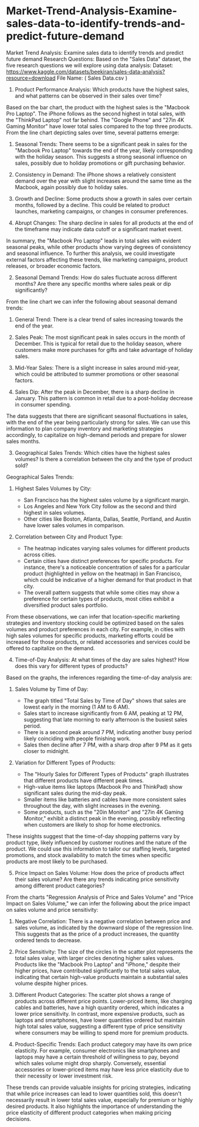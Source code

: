 # Market-Trend-Analysis-Examine-sales-data-to-identify-trends-and-predict-future-demand

Market Trend Analysis: Examine sales data to identify trends and predict future demand
Research Questions: 
Based on the "Sales Data" dataset, the five research questions we will explore using data analysis:
Dataset:  https://www.kaggle.com/datasets/beekiran/sales-data-analysis?resource=download
File Name:    ( Sales Data.csv  )


1. Product Performance Analysis: Which products have the highest sales, and what patterns can be observed in their sales over time?


Based on the bar chart, the product with the highest sales is the "Macbook Pro Laptop". The iPhone follows as the second highest in total sales, with the "ThinkPad Laptop" not far behind. The "Google Phone" and "27in 4K Gaming Monitor" have lower total sales compared to the top three products.
From the line chart depicting sales over time, several patterns emerge:

1. Seasonal Trends: There seems to be a significant peak in sales for the "Macbook Pro Laptop" towards the end of the year, likely corresponding with the holiday season. This suggests a strong seasonal influence on sales, possibly due to holiday promotions or gift purchasing behavior.

2. Consistency in Demand: The iPhone shows a relatively consistent demand over the year with slight increases around the same time as the Macbook, again possibly due to holiday sales.

3. Growth and Decline: Some products show a growth in sales over certain months, followed by a decline. This could be related to product launches, marketing campaigns, or changes in consumer preferences.

4. Abrupt Changes: The sharp decline in sales for all products at the end of the timeframe may indicate data cutoff or a significant market event.

In summary, the "Macbook Pro Laptop" leads in total sales with evident seasonal peaks, while other products show varying degrees of consistency and seasonal influence. To further this analysis, we could investigate external factors affecting these trends, like marketing campaigns, product releases, or broader economic factors.


2. Seasonal Demand Trends: How do sales fluctuate across different months? Are there any specific months where sales peak or dip significantly?


From the line chart we can infer the following about seasonal demand trends:

1. General Trend: There is a clear trend of sales increasing towards the end of the year.

2. Sales Peak: The most significant peak in sales occurs in the month of December. This is typical for retail due to the holiday season, where customers make more purchases for gifts and take advantage of holiday sales.

3. Mid-Year Sales: There is a slight increase in sales around mid-year, which could be attributed to summer promotions or other seasonal factors.

4. Sales Dip: After the peak in December, there is a sharp decline in January. This pattern is common in retail due to a post-holiday decrease in consumer spending.

The data suggests that there are significant seasonal fluctuations in sales, with the end of the year being particularly strong for sales. We can use this information to plan company inventory and marketing strategies accordingly, to capitalize on high-demand periods and prepare for slower sales months.



3. Geographical Sales Trends: Which cities have the highest sales volumes? Is there a correlation between the city and the type of product sold?


Geographical Sales Trends:

1. Highest Sales Volumes by City:
   - San Francisco has the highest sales volume by a significant margin.
   - Los Angeles and New York City follow as the second and third highest in sales volumes.
   - Other cities like Boston, Atlanta, Dallas, Seattle, Portland, and Austin have lower sales volumes in comparison.

2. Correlation between City and Product Type:
   - The heatmap indicates varying sales volumes for different products across cities.
   - Certain cities have distinct preferences for specific products. For instance, there's a noticeable concentration of sales for a particular product (highlighted in yellow on the heatmap) in San Francisco, which could be indicative of a higher demand for that product in that city.
   - The overall pattern suggests that while some cities may show a preference for certain types of products, most cities exhibit a diversified product sales portfolio.

From these observations, we can infer that location-specific marketing strategies and inventory stocking could be optimized based on the sales volumes and product preferences in each city. For example, in cities with high sales volumes for specific products, marketing efforts could be increased for those products, or related accessories and services could be offered to capitalize on the demand.

4. Time-of-Day Analysis: At what times of the day are sales highest? How does this vary for different types of products?


Based on the graphs, the inferences regarding the time-of-day analysis are:

1. Sales Volume by Time of Day:
   - The graph titled "Total Sales by Time of Day" shows that sales are lowest early in the morning (1 AM to 6 AM).
   - Sales start to increase significantly from 6 AM, peaking at 12 PM, suggesting that late morning to early afternoon is the busiest sales period.
   - There is a second peak around 7 PM, indicating another busy period likely coinciding with people finishing work.
   - Sales then decline after 7 PM, with a sharp drop after 9 PM as it gets closer to midnight.

2. Variation for Different Types of Products:
   - The "Hourly Sales for Different Types of Products" graph illustrates that different products have different peak times.
   - High-value items like laptops (Macbook Pro and ThinkPad) show significant sales during the mid-day peak.
   - Smaller items like batteries and cables have more consistent sales throughout the day, with slight increases in the evening.
   - Some products, such as the "20in Monitor" and "27in 4K Gaming Monitor," exhibit a distinct peak in the evening, possibly reflecting when customers are likely to shop for home electronics.

These insights suggest that the time-of-day shopping patterns vary by product type, likely influenced by customer routines and the nature of the product. We could use this information to tailor our staffing levels, targeted promotions, and stock availability to match the times when specific products are most likely to be purchased.


5. Price Impact on Sales Volume: How does the price of products affect their sales volume? Are there any trends indicating price sensitivity among different product categories?



From the charts "Regression Analysis of Price and Sales Volume" and "Price Impact on Sales Volume," we can infer the following about the price impact on sales volume and price sensitivity:

1. Negative Correlation: There is a negative correlation between price and sales volume, as indicated by the downward slope of the regression line. This suggests that as the price of a product increases, the quantity ordered tends to decrease.

2. Price Sensitivity: The size of the circles in the scatter plot represents the total sales value, with larger circles denoting higher sales values. Products like the "Macbook Pro Laptop" and "iPhone," despite their higher prices, have contributed significantly to the total sales value, indicating that certain high-value products maintain a substantial sales volume despite higher prices.

3. Different Product Categories: The scatter plot shows a range of products across different price points. Lower-priced items, like charging cables and batteries, have a high quantity ordered, which indicates a lower price sensitivity. In contrast, more expensive products, such as laptops and smartphones, have lower quantities ordered but maintain high total sales value, suggesting a different type of price sensitivity where consumers may be willing to spend more for premium products.

4. Product-Specific Trends: Each product category may have its own price elasticity. For example, consumer electronics like smartphones and laptops may have a certain threshold of willingness to pay, beyond which sales volume might drop sharply. Conversely, essential accessories or lower-priced items may have less price elasticity due to their necessity or lower investment risk.

These trends can provide valuable insights for pricing strategies, indicating that while price increases can lead to lower quantities sold, this doesn't necessarily result in lower total sales value, especially for premium or highly desired products. It also highlights the importance of understanding the price elasticity of different product categories when making pricing decisions.
